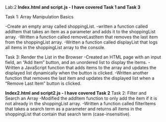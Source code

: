 Lab:2 
**Index.html and script.js - I have covered Task 1 and Task 3**

Task 1: Array Manipulation Basics

-Create an empty array called shoppingList.
-written a function called addItem that takes an item as a parameter and adds it to the shoppingList array.
-Written a function called removeLastItem that removes the last item from the shoppingList array.
-Written a function called displayList that logs all items in the shoppingList array to the console.

Task 3: Render the List in the Browser
-Created an HTML page with an input field, an “Add Item” button, and an unordered list to display the items.
-Written a JavaScript function that adds items to the array and updates the displayed list dynamically when the button is clicked.
-Written another function that removes the last item and updates the displayed list when a “Remove Last Item” button is clicked.

**Index2.html and script2.js - I have covered Task 2**
Task 2: Filter and Search an Array
-Modified the addItem function to only add the item if it is not already in the shoppingList array.
-Written a function called filterItems that takes a search term as a parameter and returns all items in the shoppingList that contain that search term (case-insensitive).

